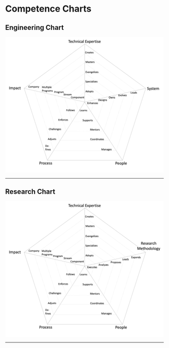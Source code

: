 # Competence Charts

## Engineering Chart

![assets/eng-chart.jpg](assets/eng-chart.jpg)

---

## Research Chart

![assets/rnd-chart.jpg](assets/rnd-chart.jpg)

---